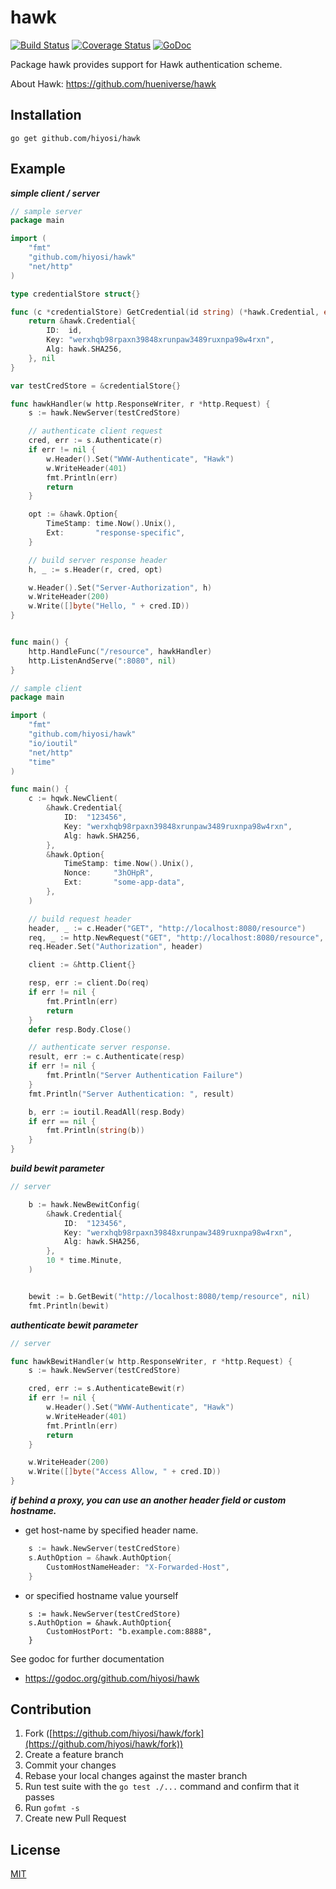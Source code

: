 # hawk
[![Build Status](https://travis-ci.org/hiyosi/hawk.svg?branch=master)](https://travis-ci.org/hiyosi/hawk)
[![Coverage Status](https://coveralls.io/repos/github/hiyosi/hawk/badge.svg?branch=master)](https://coveralls.io/github/hiyosi/hawk?branch=master)
[![GoDoc](https://godoc.org/github.com/hiyosi/hawk?status.svg)](https://godoc.org/github.com/hiyosi/hawk)

Package hawk provides support for Hawk authentication scheme.

About Hawk: https://github.com/hueniverse/hawk

## Installation

```
go get github.com/hiyosi/hawk
```

## Example

***simple client / server***

```.go
// sample server
package main

import (
	"fmt"
	"github.com/hiyosi/hawk"
	"net/http"
)

type credentialStore struct{}

func (c *credentialStore) GetCredential(id string) (*hawk.Credential, error) {
	return &hawk.Credential{
		ID:  id,
		Key: "werxhqb98rpaxn39848xrunpaw3489ruxnpa98w4rxn",
		Alg: hawk.SHA256,
	}, nil
}

var testCredStore = &credentialStore{}

func hawkHandler(w http.ResponseWriter, r *http.Request) {
    s := hawk.NewServer(testCredStore)

    // authenticate client request
	cred, err := s.Authenticate(r)
	if err != nil {
		w.Header().Set("WWW-Authenticate", "Hawk")
		w.WriteHeader(401)
		fmt.Println(err)
		return
	}

	opt := &hawk.Option{
		TimeStamp: time.Now().Unix(),
		Ext:       "response-specific",
	}

	// build server response header
	h, _ := s.Header(r, cred, opt)

	w.Header().Set("Server-Authorization", h)
	w.WriteHeader(200)
	w.Write([]byte("Hello, " + cred.ID))
}


func main() {
	http.HandleFunc("/resource", hawkHandler)
	http.ListenAndServe(":8080", nil)
}
```

```.go
// sample client
package main

import (
	"fmt"
	"github.com/hiyosi/hawk"
	"io/ioutil"
	"net/http"
	"time"
)

func main() {
    c := hqwk.NewClient(
		&hawk.Credential{
			ID:  "123456",
			Key: "werxhqb98rpaxn39848xrunpaw3489ruxnpa98w4rxn",
			Alg: hawk.SHA256,
		},
		&hawk.Option{
			TimeStamp: time.Now().Unix(),
			Nonce:     "3hOHpR",
			Ext:       "some-app-data",
		},
	)

    // build request header
	header, _ := c.Header("GET", "http://localhost:8080/resource")
	req, _ := http.NewRequest("GET", "http://localhost:8080/resource", nil)
	req.Header.Set("Authorization", header)

	client := &http.Client{}

	resp, err := client.Do(req)
	if err != nil {
		fmt.Println(err)
		return
	}
	defer resp.Body.Close()

    // authenticate server response.
	result, err := c.Authenticate(resp)
	if err != nil {
		fmt.Println("Server Authentication Failure")
	}
	fmt.Println("Server Authentication: ", result)

	b, err := ioutil.ReadAll(resp.Body)
	if err == nil {
		fmt.Println(string(b))
	}
}

```

***build bewit parameter***

```.go
// server

	b := hawk.NewBewitConfig(
		&hawk.Credential{
			ID:  "123456",
			Key: "werxhqb98rpaxn39848xrunpaw3489ruxnpa98w4rxn",
			Alg: hawk.SHA256,
		},
		10 * time.Minute,
	)


	bewit := b.GetBewit("http://localhost:8080/temp/resource", nil)
	fmt.Println(bewit)

```

***authenticate bewit parameter***

```.go
// server

func hawkBewitHandler(w http.ResponseWriter, r *http.Request) {
	s := hawk.NewServer(testCredStore)

	cred, err := s.AuthenticateBewit(r)
	if err != nil {
		w.Header().Set("WWW-Authenticate", "Hawk")
		w.WriteHeader(401)
		fmt.Println(err)
		return
	}

	w.WriteHeader(200)
	w.Write([]byte("Access Allow, " + cred.ID))
}

```

***if behind a proxy, you can use an another header field or custom hostname.***

- get host-name by specified header name.

```.go
    s := hawk.NewServer(testCredStore)
	s.AuthOption = &hawk.AuthOption{
	    CustomHostNameHeader: "X-Forwarded-Host",
	}
```

- or specified hostname value yourself

```
    s := hawk.NewServer(testCredStore)
    s.AuthOption = &hawk.AuthOption{
	    CustomHostPort: "b.example.com:8888",
	}
```

See godoc for further documentation

- https://godoc.org/github.com/hiyosi/hawk

## Contribution

1. Fork ([https://github.com/hiyosi/hawk/fork](https://github.com/hiyosi/hawk/fork))
2. Create a feature branch
3. Commit your changes
4. Rebase your local changes against the master branch
5. Run test suite with the `go test ./...` command and confirm that it passes
6. Run `gofmt -s`
7. Create new Pull Request

## License
[MIT](https://github.com/hiyosi/hawk/blob/master/LICENSE)
